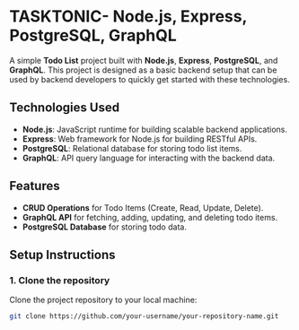 # TASKTONIC- Node.js, Express, PostgreSQL, GraphQL

A simple **Todo List** project built with **Node.js**, **Express**, **PostgreSQL**, and **GraphQL**. This project is designed as a basic backend setup that can be used by backend developers to quickly get started with these technologies.

## Technologies Used
- **Node.js**: JavaScript runtime for building scalable backend applications.
- **Express**: Web framework for Node.js for building RESTful APIs.
- **PostgreSQL**: Relational database for storing todo list items.
- **GraphQL**: API query language for interacting with the backend data.

## Features
- **CRUD Operations** for Todo Items (Create, Read, Update, Delete).
- **GraphQL API** for fetching, adding, updating, and deleting todo items.
- **PostgreSQL Database** for storing todo data.

## Setup Instructions

### 1. Clone the repository
Clone the project repository to your local machine:
```bash
git clone https://github.com/your-username/your-repository-name.git
